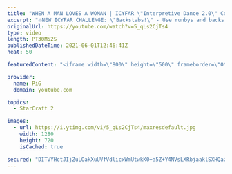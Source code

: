 ```yaml
---
title: "WHEN A MAN LOVES A WOMAN | ICYFAR \"Interpretive Dance 2.0\" Compilation"
excerpt: "🔥NEW ICYFAR CHALLENGE: \"Backstabs!\" - Use runbys and backstab maneuvres to pick your opponent apart. Send submissions to eonblu95@gmail.com as attachment AND only ICYFAR as the subject. Max 1 replay per person. Latest submission is on the 15th May  0:00 Game 1 15:30 Game 2 20:43 Game 3  In this week’s"
originalUrl: https://youtube.com/watch?v=5_qLs2CjTs4
type: video
length: PT30M52S
publishedDateTime: 2021-06-01T12:46:41Z
heat: 50

featuredContent: "<iframe width=\"800\" height=\"500\" frameborder=\"0\" src=\"https://www.youtube.com/embed/5_qLs2CjTs4\" allow=\"accelerometer; autoplay; encrypted-media; gyroscope; picture-in-picture\" allowfullscreen></iframe>"

provider:
  name: PiG
  domain: youtube.com

topics:
  - StarCraft 2

images:
  - url: https://i.ytimg.com/vi/5_qLs2CjTs4/maxresdefault.jpg
    width: 1280
    height: 720
    isCached: true

secured: "DITVYHctJIjZuLOakXuUVfVdlicxWmUtwkK0+a5Z+Y4NVsLXRbjaaklSXHQazjJkv6l6r+wb/t9sqxsyIatKuT8jrBSZxqb6SxbiM/4ucg9swonsTE91Msd/8RIShChke3MjQDxoG18mXR+imm6NlqX26wGhYGqzqIPUjQFtfhKMduJYtB39yklrcTCDNwkDL/40cf4Rh5SIrLQKAFomGLDGhf20us+RQunG9klFkl0ejbqXHQDSsG+atzBHaAfOafozOyg5yZSX6sjsIygGkil1iJ56nIgcomNPGzFOsGLJG+JRubopYH7osJUCpuZH4wJ548BryA5IMFcwvCZKE/b8bO3JwT4mlKP0bAIXPBYfm1jKDPmvy3VGlcoHIZqmkyM0Ad7IqFA+F357TCxJ6SF1cfV+g27zBOh8v73ux9E=;vEhXIxvvW7ogS8CllCjccA=="
---
```


